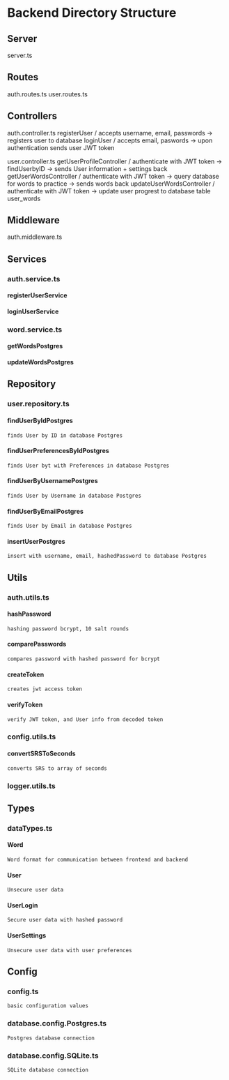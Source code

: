 # Backend Directory Structure

## Server
  server.ts

## Routes
  auth.routes.ts 
  user.routes.ts 

## Controllers
  auth.controller.ts
    registerUser / accepts username, email, passwords -> registers user to database
    loginUser / accepts email, paswords -> upon authentication sends user JWT token

  user.controller.ts
    getUserProfileController / authenticate with JWT token -> findUserbyID -> sends User information + settings back
    getUserWordsController / authenticate with JWT token -> query database for words to practice -> sends words back
    updateUserWordsController / authenticate with JWT token -> update user progrest to database table user_words

## Middleware
  auth.middleware.ts

## Services
### auth.service.ts
#### registerUserService 
#### loginUserService

### word.service.ts
#### getWordsPostgres
#### updateWordsPostgres

## Repository
### user.repository.ts
#### findUserByIdPostgres
    finds User by ID in database Postgres

#### findUserPreferencesByIdPostgres
    finds User byt with Preferences in database Postgres

#### findUserByUsernamePostgres
    finds User by Username in database Postgres

#### findUserByEmailPostgres
    finds User by Email in database Postgres

#### insertUserPostgres
    insert with username, email, hashedPassword to database Postgres

## Utils
### auth.utils.ts
#### hashPassword
    hashing password bcrypt, 10 salt rounds

#### comparePasswords
    compares password with hashed password for bcrypt

#### createToken 
    creates jwt access token

#### verifyToken
    verify JWT token, and User info from decoded token

### config.utils.ts
#### convertSRSToSeconds
    converts SRS to array of seconds

### logger.utils.ts

## Types
### dataTypes.ts
#### Word
    Word format for communication between frontend and backend
  
#### User
    Unsecure user data

#### UserLogin
    Secure user data with hashed password

#### UserSettings 
    Unsecure user data with user preferences

## Config
### config.ts 
    basic configuration values

### database.config.Postgres.ts
    Postgres database connection

### database.config.SQLite.ts
    SQLite database connection
